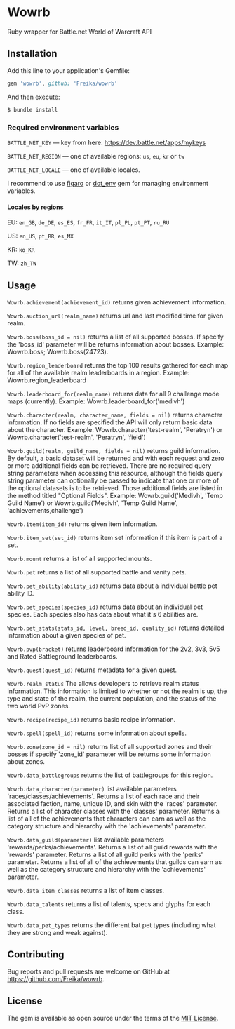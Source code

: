 # Wowrb

Ruby wrapper for Battle.net World of Warcraft API

## Installation

Add this line to your application's Gemfile:

```ruby
gem 'wowrb', github: 'Freika/wowrb'
```

And then execute:

    $ bundle install

### Required environment variables

`BATTLE_NET_KEY` — key from here: https://dev.battle.net/apps/mykeys

`BATTLE_NET_REGION` — one of available regions: `us`, `eu`, `kr` or `tw`

`BATTLE_NET_LOCALE` — one of available locales.

I recommend to use [figaro](https://github.com/laserlemon/figaro) or [dot_env](https://github.com/bkeepers/dotenv) gem for managing environment variables.

#### Locales by regions

EU: `en_GB`, `de_DE`, `es_ES`, `fr_FR`, `it_IT`, `pl_PL`, `pt_PT`, `ru_RU`

US: `en_US`, `pt_BR`, `es_MX`

KR: `ko_KR`

TW: `zh_TW`

## Usage

`Wowrb.achievement(achievement_id)` returns given achievement information.

`Wowrb.auction_url(realm_name)` returns url and last modified time for given realm.

`Wowrb.boss(boss_id = nil)` returns a list of all supported bosses. If specify the 'boss_id' parameter will be returns information about bosses. 
Example: Wowrb.boss; Wowrb.boss(24723).

`Wowrb.region_leaderboard` returns the top 100 results gathered for each map for all of the available realm leaderboards in a region. 
Example: Wowrb.region_leaderboard

`Wowrb.leaderboard_for(realm_name)` returns data for all 9 challenge mode maps (currently). 
Example: Wowrb.leaderboard_for('medivh')

`Wowrb.character(realm, character_name, fields = nil)` returns character information. If no fields are specified the API will only return basic data about the character. 
Example: Wowrb.character('test-realm', 'Peratryn') or Wowrb.character('test-realm', 'Peratryn', 'field')

`Wowrb.guild(realm, guild_name, fields = nil)` returns guild information. By default, a basic dataset will be returned and with each request and zero or more additional fields can be retrieved. There are no required query string parameters when accessing this resource, although the fields query string parameter can optionally be passed to indicate that one or more of the optional datasets is to be retrieved. Those additional fields are listed in the method titled "Optional Fields".
Example: Wowrb.guild('Medivh', 'Temp Guild Name') or Wowrb.guild('Medivh', 'Temp Guild Name', 'achievements,challenge')

`Wowrb.item(item_id)` returns given item information.

`Wowrb.item_set(set_id)` returns item set information if this item is part of a set.

`Wowrb.mount` returns a list of all supported mounts.

`Wowrb.pet` returns a list of all supported battle and vanity pets.

`Wowrb.pet_ability(ability_id)` returns data about a individual battle pet ability ID.

`Wowrb.pet_species(species_id)` returns data about an individual pet species. Each species also has data about what it's 6 abilities are.

`Wowrb.pet_stats(stats_id, level, breed_id, quality_id)` returns detailed information about a given species of pet.

`Wowrb.pvp(bracket)` returns leaderboard information for the 2v2, 3v3, 5v5 and Rated Battleground leaderboards.

`Wowrb.quest(quest_id)` returns metadata for a given quest.

`Wowrb.realm_status` The allows developers to retrieve realm status information. This information is limited to whether or not the realm is up, the type and state of the realm, the current population, and the status of the two world PvP zones.

`Wowrb.recipe(recipe_id)` returns basic recipe information.

`Wowrb.spell(spell_id)` returns some information about spells.

`Wowrb.zone(zone_id = nil)` returns list of all supported zones and their bosses if specify 'zone_id' parameter will be returns some information about zones.

`Wowrb.data_battlegroups` returns the list of battlegroups for this region.

`Wowrb.data_character(parameter)` list available parameters 'races/classes/achievements'. Returns a list of each race and their associated faction, name, unique ID, and skin with the 'races' parameter. Returns a list of character classes with the 'classes' parameter. Returns a list of all of the achievements that characters can earn as well as the category structure and hierarchy with the 'achievements' parameter. 

`Wowrb.data_guild(parameter)` list available parameters 'rewards/perks/achievements'. Returns a list of all guild rewards with the 'rewards' parameter. Returns a list of all guild perks with the 'perks' parameter. Returns a list of all of the achievements that guilds can earn as well as the category structure and hierarchy with the 'achievements' parameter.

`Wowrb.data_item_classes` returns a list of item classes.

`Wowrb.data_talents` returns a list of talents, specs and glyphs for each class.

`Wowrb.data_pet_types` returns the different bat pet types (including what they are strong and weak against).

## Contributing

Bug reports and pull requests are welcome on GitHub at https://github.com/Freika/wowrb.

## License

The gem is available as open source under the terms of the [MIT License](http://opensource.org/licenses/MIT).
